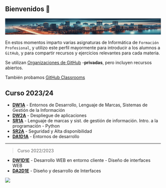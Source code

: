 ## Bienvenidos 👋

![Tech](/img/cityIAmin.png)

En estos momentos imparto varias asignaturas de Informática de `Formación Profesional`, y utilizo este perfil mayormente para introducir a los alumnos a `GitHub`, y para compartir recursos y ejercicios relevantes para cada materia.

Se utilizan [Organizaciones de GitHub](https://docs.github.com/es/organizations) -**privadas**, pero incluyen recursos abiertos.

También probamos [GitHub Classrooms](https://classroom.github.com/)

## Curso 2023/24

- [**DW1A**](https://github.com/DW1A) - Entornos de Desarrollo, Lenguaje de Marcas, Sistemas de Gestión de la Información
- [**DW2A**](https://github.com/DW2A) - Despliegue de aplicaciones
- [**SR1A**](https://github.com/SR1Agrupo) - Lenguaje de marcas y sist. de gestión de información. Intro. a la programación - Python
- [**SR2A**](https://github.com/SR2A) - Seguridad y Alta disponibilidad
- [**DA1D1A**](https://github.com/DA1D1A23) - Entornos de desarrollo

---

> Curso 2022/2023

- [**DW1D1E**](https://github.com/DW1D1E) - Desarrollo WEB en entorno cliente - Diseño de interfaces WEB
- [**DA2D1E**](https://github.com/DA2D1E-B2-IES-Clara-del-Rey) - Diseño y desarrollo de Interfaces

![](https://komarev.com/ghpvc/?username=joanh&color=green)
